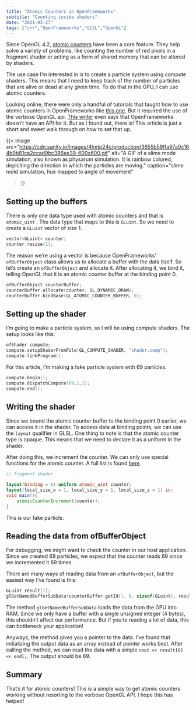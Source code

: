 ```yaml
---
title: "Atomic Counters in OpenFrameworks"
subtitle: "Counting inside shaders"
date: "2021-03-27"
tags: ["c++","OpenFrameworks","GLSL","OpenGL"]
---
```

Since OpenGL 4.2, [atomic
counters](https://www.khronos.org/opengl/wiki/Atomic_Counter) have been a core
feature. They help solve a variety of problems, like counting the number of red
pixels in a fragment shader or acting as a form of shared memory that can be
altered by shaders.

The use case I’m interested in is to create a particle system using compute
shaders. This means that I need to keep track of the number of particles that
are alive or dead at any given time. To do that in the GPU, I can use atomic
counters.

Looking online, there were only a handful of tutorials that taught how to use
atomic counters in OpenFrameworks like [this
one](https://cvl-robot.hateblo.jp/entry/2017/05/19/214241). But it required the
use of the verbose OpenGL api. [This
writer](https://note.com/omakazu/n/n1a264820972c) even says that OpenFrameworks
doesn’t have an API for it. But as I found out, there is! This article is just
a short and sweet walk through on how to set that up.

{{< image 
src="https://cdn.sanity.io/images/4hxtp24c/production/3655b59ffa97a0c164b9b81ca2ccad9bc386ee39-600x600.gif"
alt="A GIF of a slime mode simulation, also known as physarum simulation. It is rainbow colored, depiciting the direction in which the particles are moving."
caption="slime mold simulation, hue mapped to angle of movement"
>}}

## Setting up the buffers

There is only one data type used with atomic counters and that is `atomic_uint` . The data type that maps to this is `GLuint`. So we need to create a `GLuint` vector of size 1.

```cpp
vector<GLuint> counter;  
counter.resize(1);
```

The reason we’re using a vector is because OpenFrameworks’ `ofBufferObject` class allows us to allocate a buffer with the data itself. So let’s create an `ofBufferObject` and allocate it. After allocating it, we bind it, telling OpenGL that it is an atomic counter buffer at the binding point 0.

```cpp
ofBufferObject counterBuffer;  
counterBuffer.allocate(counter, GL_DYNAMIC_DRAW);  
counterBuffer.bindBase(GL_ATOMIC_COUNTER_BUFFER, 0);
```

## Setting up the shader

I’m going to make a particle system, so I will be using compute shaders. The setup looks like this:

```cpp
ofShader compute;  
compute.setupShaderFromFile(GL_COMPUTE_SHADER, "shader.comp");  
compute.linkProgram();
```

For this article, I’m making a fake particle system with 69 particles.

```cpp
compute.begin();  
compute.dispatchCompute(69,1,1);  
compute.end();
```

## Writing the shader

Since we bound the atomic counter buffer to the binding point 0 earlier, we can access it in the shader. To access data at binding points, we can use the `layout` qualifier in GLSL. One thing to note is that the atomic counter type is opaque. This means that we need to declare it as a uniform in the shader.

After doing this, we increment the counter. We can only use special functions for the atomic counter. A full list is found [here](https://www.khronos.org/opengl/wiki/Atomic_Counter).

```glsl 
// fragment shader

layout(binding = 0) uniform atomic_uint counter;  
layout(local_size_x = 1, local_size_y = 1, local_size_z = 1) in;
void main(){  
    atomicCounterIncrement(counter);  
}
```

This is our fake particle.

## Reading the data from ofBufferObject

For debugging, we might want to check the counter in our host application. Since we created 69 particles, we expect that the counter reads 69 since we incremented it 69 times.

There are many ways of reading data from an `ofBufferObject`, but the easiest way I’ve found is this:

```cpp
GLuint result[1];  
glGetNamedBufferSubData(counterBuffer.getId(), 0, sizeof(GLuint), result);
```

The method `glGetNamedBufferSubData` loads the data from the GPU into RAM. Since we only have a buffer with a single unsigned integer (4 bytes), this shouldn’t affect our performance. But if you’re reading a lot of data, this can bottleneck your application!

Anyways, the method gives you a pointer to the data. I’ve found that initializing the output data as an array instead of pointer works best. After calling the method, we can read the data with a simple `cout << result[0] << endl;`. The output should be 69.

## Summary

That’s it for atomic counters! This is a simple way to get atomic counters
working without resorting to the verbose OpenGL API. I hope this has helped!
